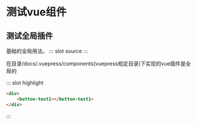 # 测试vue组件

## 测试全局插件

<demo-div>
    基础的全局用法。
</demo-div>

<demo-block>
::: slot source
<button-test1></button-test1>
:::

在目录/docs/.vuepress/components(vuepress规定目录)下实现的vue插件是全局的

::: slot highlight
```html
<div>
    <button-test1></button-test1>
</div>
```
:::
</demo-block>